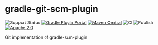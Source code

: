 gradle-git-scm-plugin
=====================
![Support Status](https://img.shields.io/badge/nebula-active-green.svg)
[![Gradle Plugin Portal](https://img.shields.io/maven-metadata/v/https/plugins.gradle.org/m2/com.netflix.nebula/gradle-git-scm-plugin/maven-metadata.xml.svg?label=gradlePluginPortal)](https://plugins.gradle.org/plugin/nebula.git-scm)
[![Maven Central](https://maven-badges.herokuapp.com/maven-central/com.netflix.nebula/gradle-git-scm-plugin/badge.svg?style=plastic)](https://maven-badges.herokuapp.com/maven-central/com.netflix.nebula/gradle-git-scm-plugin)
![CI](https://github.com/nebula-plugins/gradle-git-scm-plugin/actions/workflows/ci.yml/badge.svg)
![Publish](https://github.com/nebula-plugins/gradle-git-scm-plugin/actions/workflows/publish.yml/badge.svg)
[![Apache 2.0](https://img.shields.io/github/license/nebula-plugins/gradle-git-scm-plugin.svg)](http://www.apache.org/licenses/LICENSE-2.0)


Git implementation of gradle-scm-plugin
